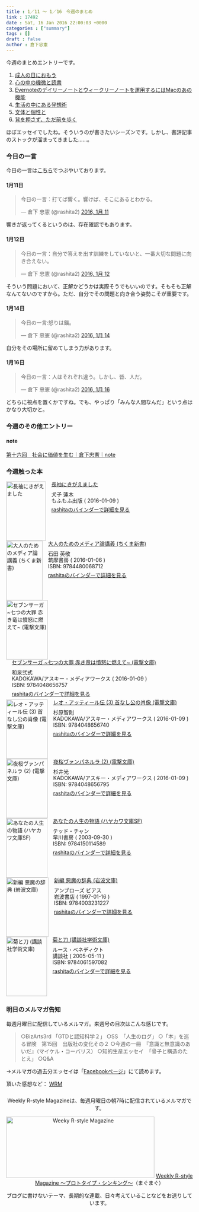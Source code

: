 ```yaml
---
title : 1／11 〜 1／16　今週のまとめ
link : 17492
date : Sat, 16 Jan 2016 22:00:03 +0000
categories : ["summary"]
tags : []
draft : false
author : 倉下忠憲
---
```


今週のまとめエントリーです。

<ol>
<li><a href="https://rashita.net/blog/?p=17447">成人の日におもう</a></li>
<li><a href="https://rashita.net/blog/?p=17454">心の中の機微と読書</a></li>
<li><a href="https://rashita.net/blog/?p=17458">Evernoteのデイリーノートとウィークリーノートを運用するにはMacのあの機能</a></li>
<li><a href="https://rashita.net/blog/?p=17465">生活の中にある発想術</a></li>
<li><a href="https://rashita.net/blog/?p=17469">文体と個性と</a></li>
<li><a href="https://rashita.net/blog/?p=17475">背を押さず、ただ前を歩く</a></li>
</ol>

ほぼエッセイでしたね。そういうのが書きたいシーズンです。しかし、書評記事のストックが溜まってきました……。

<h3>今日の一言</h3>

今日の一言は<a href="http://twitter.com/rashita2 ">こちら</a>でつぶやいております。

<h4>1月11日</h4>

<blockquote class="twitter-tweet" lang="ja"><p lang="ja" dir="ltr">今日の一言：打てば響く。響けば、そこにあるとわかる。</p>&mdash; 倉下 忠憲 (@rashita2) <a href="https://twitter.com/rashita2/status/686465198002012160">2016, 1月 11</a></blockquote>
<script async src="//platform.twitter.com/widgets.js" charset="utf-8"></script>

響きが返ってくるというのは、存在確認でもあります。

<h4>1月12日</h4>

<blockquote class="twitter-tweet" lang="ja"><p lang="ja" dir="ltr">今日の一言：自分で答えを出す訓練をしていないと、一番大切な問題に向き合えない。</p>&mdash; 倉下 忠憲 (@rashita2) <a href="https://twitter.com/rashita2/status/686832898423402500">2016, 1月 12</a></blockquote>
<script async src="//platform.twitter.com/widgets.js" charset="utf-8"></script>

そういう問題において、正解かどうかは実際そうでもいいのです。そもそも正解なんてないのですから。ただ、自分でその問題と向き合う姿勢こそが重要です。

<h4>1月14日</h4>

<blockquote class="twitter-tweet" lang="ja"><p lang="ja" dir="ltr">今日の一言:怒りは錨。</p>&mdash; 倉下 忠憲 (@rashita2) <a href="https://twitter.com/rashita2/status/687565740304539648">2016, 1月 14</a></blockquote>
<script async src="//platform.twitter.com/widgets.js" charset="utf-8"></script>

自分をその場所に留めてしまう力があります。

<h4>1月16日</h4>

<blockquote class="twitter-tweet" lang="ja"><p lang="ja" dir="ltr">今日の一言：人はそれぞれ違う。しかし、皆、人だ。</p>&mdash; 倉下 忠憲 (@rashita2) <a href="https://twitter.com/rashita2/status/688226486357082112">2016, 1月 16</a></blockquote>
<script async src="//platform.twitter.com/widgets.js" charset="utf-8"></script>

どちらに視点を置くかですね。でも、やっぱり「みんな人間なんだ」という点はかなり大切かと。

<h3>今週のその他エントリー</h3>

<H4>note</H4>

<a href="https://note.mu/rashita/n/n58c100bbe656">第十六回　社会に価値を生む｜倉下忠憲｜note</a>

<H3>今週触った本</H3>

<div class="mm-middle" style="margin-bottom:0px;"><div class="mm-image" style="float:left;"><a href="http://www.amazon.co.jp/exec/obidos/ASIN/B01AEZO9KW/rashita1000-22 /ref=nosim" target="_blank"><img src="http://ecx.images-amazon.com/images/I/512CKOdOwFL._SL160_.jpg" alt="長袖にきがえました" title="長袖にきがえました" width="107" height="160" border="0" /></a></div><div class="mm-content" style="float:left;margin-left:15px;line-height:120%"><div class="mm-title" style="line-height:120%"><a href="http://www.amazon.co.jp/exec/obidos/ASIN/B01AEZO9KW/rashita1000-22 /ref=nosim" target="_blank">長袖にきがえました</a></div><div class="mm-detail" style="margin-top:10px;">犬子 蓮木<br />もふもふ出版 ( 2016-01-09 )<br /><div style="margin:7px 0px"><a href="http://mediamarker.net/u/rashita/?asin=B01AEZO9KW" target="_blank">rashitaのバインダーで詳細を見る</a></div></div></div><div style="clear:left"></div></div>

<div class="mm-middle" style="margin-bottom:0px;"><div class="mm-image" style="float:left;"><a href="http://www.amazon.co.jp/exec/obidos/ASIN/4480068716/rashita1000-22 /ref=nosim" target="_blank"><img src="http://ecx.images-amazon.com/images/I/41m3sRvn5vL._SL160_.jpg" alt="大人のためのメディア論講義 (ちくま新書)" title="大人のためのメディア論講義 (ちくま新書)" width="98" height="160" border="0" /></a></div><div class="mm-content" style="float:left;margin-left:15px;line-height:120%"><div class="mm-title" style="line-height:120%"><a href="http://www.amazon.co.jp/exec/obidos/ASIN/4480068716/rashita1000-22 /ref=nosim" target="_blank">大人のためのメディア論講義 (ちくま新書)</a></div><div class="mm-detail" style="margin-top:10px;">石田 英敬<br />筑摩書房 ( 2016-01-06 )<br />ISBN: 9784480068712<br /><div style="margin:7px 0px"><a href="http://mediamarker.net/u/rashita/?asin=4480068716" target="_blank">rashitaのバインダーで詳細を見る</a></div></div></div><div style="clear:left"></div></div>


<div class="mm-middle" style="margin-bottom:0px;"><div class="mm-image" style="float:left;"><a href="http://www.amazon.co.jp/exec/obidos/ASIN/4048656759/rashita1000-22 /ref=nosim" target="_blank"><img src="http://ecx.images-amazon.com/images/I/61VfetSs9WL._SL160_.jpg" alt="セブンサーガ ~七つの大罪 赤き竜は憤怒に燃えて~ (電撃文庫)" title="セブンサーガ ~七つの大罪 赤き竜は憤怒に燃えて~ (電撃文庫)" width="112" height="160" border="0" /></a></div><div class="mm-content" style="float:left;margin-left:15px;line-height:120%"><div class="mm-title" style="line-height:120%"><a href="http://www.amazon.co.jp/exec/obidos/ASIN/4048656759/rashita1000-22 /ref=nosim" target="_blank">セブンサーガ ~七つの大罪 赤き竜は憤怒に燃えて~ (電撃文庫)</a></div><div class="mm-detail" style="margin-top:10px;">和泉弐式<br />KADOKAWA/アスキー・メディアワークス ( 2016-01-09 )<br />ISBN: 9784048656757<br /><div style="margin:7px 0px"><a href="http://mediamarker.net/u/rashita/?asin=4048656759" target="_blank">rashitaのバインダーで詳細を見る</a></div></div></div><div style="clear:left"></div></div>

<div class="mm-middle" style="margin-bottom:0px;"><div class="mm-image" style="float:left;"><a href="http://www.amazon.co.jp/exec/obidos/ASIN/4048656740/rashita1000-22 /ref=nosim" target="_blank"><img src="http://ecx.images-amazon.com/images/I/61dmN7Z0qDL._SL160_.jpg" alt="レオ・アッティール伝 (3) 首なし公の肖像 (電撃文庫)" title="レオ・アッティール伝 (3) 首なし公の肖像 (電撃文庫)" width="112" height="160" border="0" /></a></div><div class="mm-content" style="float:left;margin-left:15px;line-height:120%"><div class="mm-title" style="line-height:120%"><a href="http://www.amazon.co.jp/exec/obidos/ASIN/4048656740/rashita1000-22 /ref=nosim" target="_blank">レオ・アッティール伝 (3) 首なし公の肖像 (電撃文庫)</a></div><div class="mm-detail" style="margin-top:10px;">杉原智則<br />KADOKAWA/アスキー・メディアワークス ( 2016-01-09 )<br />ISBN: 9784048656740<br /><div style="margin:7px 0px"><a href="http://mediamarker.net/u/rashita/?asin=4048656740" target="_blank">rashitaのバインダーで詳細を見る</a></div></div></div><div style="clear:left"></div></div>

<div class="mm-middle" style="margin-bottom:0px;"><div class="mm-image" style="float:left;"><a href="http://www.amazon.co.jp/exec/obidos/ASIN/4048656791/rashita1000-22 /ref=nosim" target="_blank"><img src="http://ecx.images-amazon.com/images/I/61ej-RRxpLL._SL160_.jpg" alt="夜桜ヴァンパネルラ (2) (電撃文庫)" title="夜桜ヴァンパネルラ (2) (電撃文庫)" width="112" height="160" border="0" /></a></div><div class="mm-content" style="float:left;margin-left:15px;line-height:120%"><div class="mm-title" style="line-height:120%"><a href="http://www.amazon.co.jp/exec/obidos/ASIN/4048656791/rashita1000-22 /ref=nosim" target="_blank">夜桜ヴァンパネルラ (2) (電撃文庫)</a></div><div class="mm-detail" style="margin-top:10px;">杉井光<br />KADOKAWA/アスキー・メディアワークス ( 2016-01-09 )<br />ISBN: 9784048656795<br /><div style="margin:7px 0px"><a href="http://mediamarker.net/u/rashita/?asin=4048656791" target="_blank">rashitaのバインダーで詳細を見る</a></div></div></div><div style="clear:left"></div></div>


<div class="mm-middle" style="margin-bottom:0px;"><div class="mm-image" style="float:left;"><a href="http://www.amazon.co.jp/exec/obidos/ASIN/4150114587/rashita1000-22 /ref=nosim" target="_blank"><img src="http://ecx.images-amazon.com/images/I/51191C0153L._SL160_.jpg" alt="あなたの人生の物語 (ハヤカワ文庫SF)" title="あなたの人生の物語 (ハヤカワ文庫SF)" width="111" height="160" border="0" /></a></div><div class="mm-content" style="float:left;margin-left:15px;line-height:120%"><div class="mm-title" style="line-height:120%"><a href="http://www.amazon.co.jp/exec/obidos/ASIN/4150114587/rashita1000-22 /ref=nosim" target="_blank">あなたの人生の物語 (ハヤカワ文庫SF)</a></div><div class="mm-detail" style="margin-top:10px;">テッド・チャン<br />早川書房 ( 2003-09-30 )<br />ISBN: 9784150114589<br /><div style="margin:7px 0px"><a href="http://mediamarker.net/u/rashita/?asin=4150114587" target="_blank">rashitaのバインダーで詳細を見る</a></div></div></div><div style="clear:left"></div></div>

<div class="mm-middle" style="margin-bottom:0px;"><div class="mm-image" style="float:left;"><a href="http://www.amazon.co.jp/exec/obidos/ASIN/4003231228/rashita1000-22 /ref=nosim" target="_blank"><img src="http://ecx.images-amazon.com/images/I/51vwr-Mr%2BwL._SL160_.jpg" alt="新編 悪魔の辞典 (岩波文庫)" title="新編 悪魔の辞典 (岩波文庫)" width="114" height="160" border="0" /></a></div><div class="mm-content" style="float:left;margin-left:15px;line-height:120%"><div class="mm-title" style="line-height:120%"><a href="http://www.amazon.co.jp/exec/obidos/ASIN/4003231228/rashita1000-22 /ref=nosim" target="_blank">新編 悪魔の辞典 (岩波文庫)</a></div><div class="mm-detail" style="margin-top:10px;">アンブローズ ビアス<br />岩波書店 ( 1997-01-16 )<br />ISBN: 9784003231227<br /><div style="margin:7px 0px"><a href="http://mediamarker.net/u/rashita/?asin=4003231228" target="_blank">rashitaのバインダーで詳細を見る</a></div></div></div><div style="clear:left"></div></div>


<div class="mm-middle" style="margin-bottom:0px;"><div class="mm-image" style="float:left;"><a href="http://www.amazon.co.jp/exec/obidos/ASIN/4061597086/rashita1000-22 /ref=nosim" target="_blank"><img src="http://ecx.images-amazon.com/images/I/419ZWJYGHBL._SL160_.jpg" alt="菊と刀 (講談社学術文庫)" title="菊と刀 (講談社学術文庫)" width="110" height="160" border="0" /></a></div><div class="mm-content" style="float:left;margin-left:15px;line-height:120%"><div class="mm-title" style="line-height:120%"><a href="http://www.amazon.co.jp/exec/obidos/ASIN/4061597086/rashita1000-22 /ref=nosim" target="_blank">菊と刀 (講談社学術文庫)</a></div><div class="mm-detail" style="margin-top:10px;">ルース・ベネディクト<br />講談社 ( 2005-05-11 )<br />ISBN: 9784061597082<br /><div style="margin:7px 0px"><a href="http://mediamarker.net/u/rashita/?asin=4061597086" target="_blank">rashitaのバインダーで詳細を見る</a></div></div></div><div style="clear:left"></div></div>

<h3>明日のメルマガ告知</h3>
毎週月曜日に配信しているメルマガ。来週号の目次はこんな感じです。
<blockquote>
○BizArts3rd 「GTDと認知科学２」
○SS　「人生のログ」
○「本」を巡る冒険　第15回　出版社の変化その２
○今週の一冊　『意識と無意識のあいだ』（マイケル・コーバリス）
○知的生産エッセイ　「骨子と構造のたとえ」
○Q&A
</blockquote>
→メルマガの過去分エッセイは「<a href="http://www.facebook.com/home.php#!/rashitaportal">Facebookページ</a>」にて読めます。

頂いた感想など：
<a class="twitter-timeline"  href="https://twitter.com/rashita2/timelines/427262290753097729"  data-widget-id="427265271171010561">WRM</a>
    <script>!function(d,s,id){var js,fjs=d.getElementsByTagName(s)[0],p=/^http:/.test(d.location)?'http':'https';if(!d.getElementById(id)){js=d.createElement(s);js.id=id;js.src=p+"://platform.twitter.com/widgets.js";fjs.parentNode.insertBefore(js,fjs);}}(document,"script","twitter-wjs");</script>

<div style="text-align:center;margin-top:25px;">
Weekly R-style Magazineは、毎週月曜日の朝7時に配信されているメルマガです。

<a href="http://www.mag2.com/m/0001185133.html" target="_blank"><img src="https://rashita.net/blog/wp-content/uploads/2010/09/mmbanner.jpg" alt="Weeky R-style Magazine" width="400" height="165" class="alignnone size-full wp-image-12201" /></a>
<a href="http://www.mag2.com/m/0001185133.html" target="_blank">Weekly R-style Magazine ～プロトタイプ・シンキング～</a>（まぐまぐ）

ブログに書けないテーマ、長期的な連載、日々考えていることなどをお送りしています。
</div>
